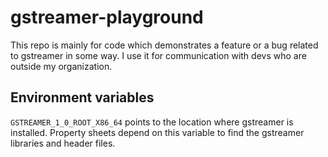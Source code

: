 # gstreamer-playground

This repo is mainly for code which demonstrates a feature or a bug related to gstreamer in some way.  I use it for communication with devs who are outside my organization.

## Environment variables

`GSTREAMER_1_0_ROOT_X86_64` points to the location where gstreamer is installed.  Property sheets depend on this variable to find the gstreamer libraries and header files.